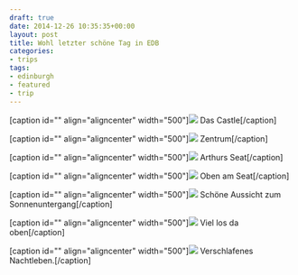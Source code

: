 ```yaml
---
draft: true
date: 2014-12-26 10:35:35+00:00
layout: post
title: Wohl letzter schöne Tag in EDB
categories:
- trips
tags:
- edinburgh
- featured
- trip
---
```




[caption id="" align="aligncenter" width="500"][![](http://clemi.ag3r.at/wp-content/uploads/2014/12/wpid-Photo-20141226103406365.jpg)](http://clemi.ag3r.at/wp-content/uploads/2014/12/wpid-Photo-20141226103406365.jpg) Das Castle[/caption]

[caption id="" align="aligncenter" width="500"][![](http://clemi.ag3r.at/wp-content/uploads/2014/12/wpid-Photo-20141226103406431.jpg)](http://clemi.ag3r.at/wp-content/uploads/2014/12/wpid-Photo-20141226103406431.jpg) Zentrum[/caption]

[caption id="" align="aligncenter" width="500"][![](http://clemi.ag3r.at/wp-content/uploads/2014/12/wpid-Photo-20141226103406504.jpg)](http://clemi.ag3r.at/wp-content/uploads/2014/12/wpid-Photo-20141226103406504.jpg) Arthurs Seat[/caption]

[caption id="" align="aligncenter" width="500"][![](http://clemi.ag3r.at/wp-content/uploads/2014/12/wpid-Photo-20141226103406559.jpg)](http://clemi.ag3r.at/wp-content/uploads/2014/12/wpid-Photo-20141226103406559.jpg) Oben am Seat[/caption]

[caption id="" align="aligncenter" width="500"][![](http://clemi.ag3r.at/wp-content/uploads/2014/12/wpid-Photo-20141226104222251.jpg)](http://clemi.ag3r.at/wp-content/uploads/2014/12/wpid-Photo-20141226104222251.jpg) Schöne Aussicht zum Sonnenuntergang[/caption]

[caption id="" align="aligncenter" width="500"][![](http://clemi.ag3r.at/wp-content/uploads/2014/12/wpid-Photo-20141226104222309.jpg)](http://clemi.ag3r.at/wp-content/uploads/2014/12/wpid-Photo-20141226104222309.jpg) Viel los da oben[/caption]

[caption id="" align="aligncenter" width="500"][![](http://clemi.ag3r.at/wp-content/uploads/2014/12/wpid-Photo-20141226104222357.jpg)](http://clemi.ag3r.at/wp-content/uploads/2014/12/wpid-Photo-20141226104222357.jpg) Verschlafenes Nachtleben.[/caption]






